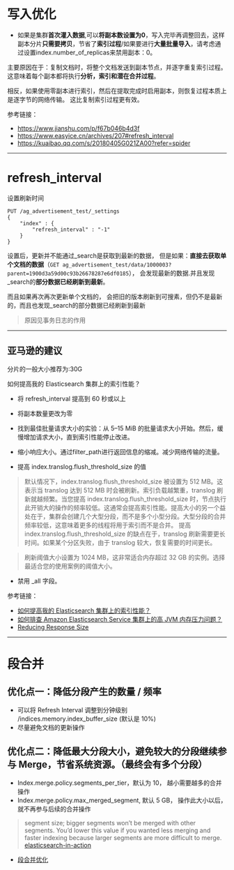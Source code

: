 # 写入优化

- 如果是集群**首次灌入数据**,可以**将副本数设置为0**，写入完毕再调整回去，这样副本分片**只需要拷贝**，节省了**索引过程**/如果要进行**大量批量导入**，请考虑通过设置index.number_of_replicas来禁用副本：0。

主要原因在于：复制文档时，将整个文档发送到副本节点，并逐字重复索引过程。这意味着每个副本都将执行**分析，索引和潜在合并过程**。

相反，如果使用零副本进行索引，然后在提取完成时启用副本，则恢复过程本质上是逐字节的网络传输。 这比复制索引过程更有效。


参考链接：

- https://www.jianshu.com/p/f67b046b4d3f
- https://www.easyice.cn/archives/207#refresh_interval
- https://kuaibao.qq.com/s/20180405G021ZA00?refer=spider

---
# refresh_interval
设置刷新时间
```
PUT /ag_advertisement_test/_settings
{
    "index" : {
        "refresh_interval" : "-1"
    }
}
```
设置后，更新并不能通过_search是获取到最新的数据，
但是如果：**直接去获取单个文档的数据**（`GET ag_advertisement_test/data/1000003?parent=1900d3a59d00c93b26678287e6df0185`），
会发现最新的数据.并且发现_search的**部分数据已经刷新到最新**。

而且如果再次再次更新单个文档的， 会把旧的版本刷新到可搜素，但仍不是最新的，而且也发现_search的部分数据已经刷新到最新

> 原因见事务日志的作用

---
## 亚马逊的建议
分片的一般大小推荐为:30G

如何提高我的 Elasticsearch 集群上的索引性能？

- 将 refresh_interval 提高到 60 秒或以上

- 将副本数量更改为零

- 找到最佳批量请求大小的实验：从 5–15 MiB 的批量请求大小开始。然后，缓慢增加请求大小，直到索引性能停止改进。

- 缩小响应大小。通过filter_path进行返回信息的缩减。减少网络传输的流量。

- 提高 index.translog.flush_threshold_size 的值
> 默认情况下，index.translog.flush_threshold_size 被设置为 512 MB。这表示当 translog 达到 512 MB 时会被刷新。索引负载越繁重，translog 刷新就越频繁。当您提高 index.translog.flush_threshold_size 时，节点执行此开销大的操作的频率较低。这通常会提高索引性能。提高大小的另一个益处在于，集群会创建几个大型分段，而不是多个小型分段。大型分段的合并频率较低，这意味着更多的线程将用于索引而不是合并。
提高 index.translog.flush_threshold_size 的缺点在于，translog 刷新需要更长时间。如果某个分区失败，由于 translog 较大，恢复需要的时间更长。

> 刷新阈值大小设置为 1024 MB，这非常适合内存超过 32 GB 的实例。选择最适合您的使用案例的阈值大小。

- 禁用 _all 字段。


参考链接：
- [如何提高我的 Elasticsearch 集群上的索引性能？](https://aws.amazon.com/cn/premiumsupport/knowledge-center/elasticsearch-indexing-performance/)
- [如何排查 Amazon Elasticsearch Service 集群上的高 JVM 内存压力问题？](https://amazonaws-china.com/cn/premiumsupport/knowledge-center/high-jvm-memory-pressure-elasticsearch/)
- [Reducing Response Size](https://docs.aws.amazon.com/elasticsearch-service/latest/developerguide/es-indexing.html#es-indexing-size)


---
# 段合并

## 优化点一：降低分段产生的数量 / 频率

- 可以将 Refresh Interval 调整到分钟级别 /indices.memory.index_buffer_size (默认是 10%)
- 尽量避免文档的更新操作

## 优化点二：降低最大分段大小，避免较大的分段继续参与 Merge，节省系统资源。（最终会有多个分段）

- Index.merge.policy.segments_per_tier，默认为 10， 越小需要越多的合并操作
- Index.merge.policy.max_merged_segment, 默认 5 GB， 操作此大小以后，就不再参与后续的合并操作
> segment size; bigger segments won’t be merged with other segments. You’d lower this value if you wanted less merging and faster indexing because larger segments are more difficult to merge. [elasticsearch-in-action](https://weng.gitbooks.io/elasticsearch-in-action/content/chapter10_improving_performance/102optimizing_the_handling_of_lucene_segments.html)

- [段合并优化](https://learnku.com/articles/41593)
